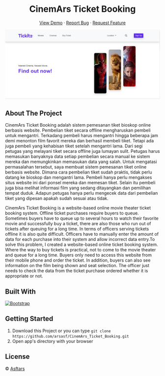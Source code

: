 <h1 align='center'>CinemArs Ticket Booking</h1>
  <p align="center">
    <a href="https://cinemarsticketbooking.netlify.app/">View Demo</a>
    ·
    <a href="https://github.com/arsasf/CinemArs_Ticket_Booking/issues">Report Bug</a>
    ·
    <a href="https://github.com/arsasf/CinemArs_Ticket_Booking/pulls">Request Feature</a>
  </p>

![Image Banner](image_banner.png)

## About The Project

CinemArs Ticket Booking adalah sistem pemesanan tiket bioskop online berbasis website. Pembelian tiket secara offline mengharuskan pembeli untuk mengantri. Terkadang pembeli harus mengantri hingga beberapa jam demi menonton film favorit mereka dan berhasil membeli tiket. Tetapi ada juga pembeli yang kehabisan tiket setelah mengantri lama. Dari segi petugas yang melayani tiket secara offline juga lumayan sulit. Petugas harus memasukan banyaknya data setiap pembelian secara manual ke sistem mereka dan memungkinkan memasukan data yang salah. Untuk mengatasi permasalahan tersebut, saya membuat sistem pemesanan tiket online berbasis website. Dimana cara pembelian tiket sudah praktis, tidak perlu datang ke bioskop dan mengantri lama. Pembeli hanya perlu mengakses situs website ini dari ponsel mereka dan memesan tiket. Selain itu pembeli juga bisa melihat informasi film yang sedang ditayangkan dan pemilihan tempat duduk. Adapun petugas hanya perlu mengecek data dari pembelian tiket yang dipesan apakah sudah sesuai atau tidak.

CinemArs Ticket Booking is a website-based online movie theater ticket booking system. Offline ticket purchases require buyers to queue. Sometimes buyers have to queue up to several hours to watch their favorite movie and successfully buy a ticket, there are also those who run out of tickets after queuing for a long time. In terms of officers serving tickets offline it is also quite difficult. Officers have to manually enter the amount of data for each purchase into their system and allow incorrect data entry.To solve this problem, I created a website-based online ticket booking system. Where the way to buy tickets is practical, not to come to the movie theater and queue for a long time. Buyers only need to access this website from their mobile phone and order the ticket. In addition, buyers can also see information on the film being shown and seat selection. The officer just needs to check the data from the ticket purchase ordered whether it is appropriate or not.

## Built With

[![Bootstrap](https://img.shields.io/badge/Bootstrap-v5.0.x-blue)](https://getbootstrap.com/)

## Getting Started

1. Download this Project or you can type `git clone https://github.com/arsasf/CinemArs_Ticket_Booking.git`
2. Open app's directory with your browser

## License

© [Asftars](https://github.com/arsasf/)
